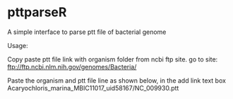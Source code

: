 pttparseR
=========

A simple interface to parse ptt file of bacterial genome

Usage:

Copy paste ptt file link with organism folder from ncbi ftp site.
go to site: ftp://ftp.ncbi.nlm.nih.gov/genomes/Bacteria/

Paste the organism and ptt file line as shown below, in the add link text box
Acaryochloris_marina_MBIC11017_uid58167/NC_009930.ptt
